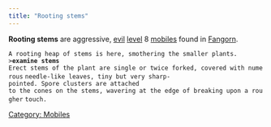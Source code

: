 ```yaml
---
title: "Rooting stems"
---
```


**Rooting stems** are aggressive, [evil](alignment "wikilink")
[level](level "wikilink") 8 [mobiles](mobile "wikilink") found in
[Fangorn](Fangorn "wikilink").

`A rooting heap of stems is here, smothering the smaller plants.`
`>`**`examine stems`**
`Erect stems of the plant are single or twice forked, covered with numerous`
`needle-like leaves, tiny but very sharp-pointed. Spore clusters are attached`
`to the cones on the stems, wavering at the edge of breaking upon a rougher`
`touch.`

[Category: Mobiles](Category:_Mobiles "wikilink")